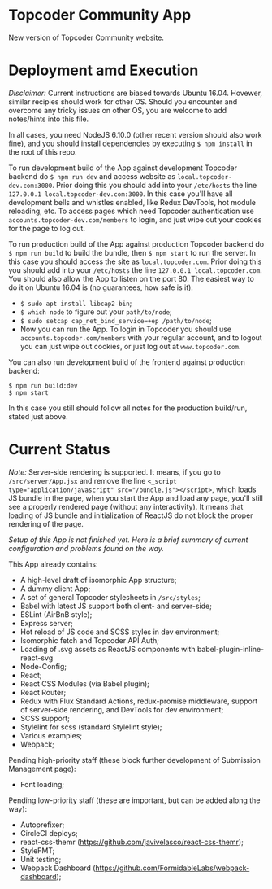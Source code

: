 # Topcoder Community App
New version of Topcoder Community website.

# Deployment amd Execution

*Disclaimer:* Current instructions are biased towards Ubuntu 16.04. Hovewer, similar recipies should work for other OS. Should you encounter and overcome any tricky issues on other OS, you are welcome to add notes/hints into this file.

In all cases, you need NodeJS 6.10.0 (other recent version should also work fine), and you should install dependencies by executing `$ npm install` in the root of this repo.

To run development build of the App against development Topcoder backend do `$ npm run dev` and access website as `local.topcoder-dev.com:3000`. Prior doing this you should add into your `/etc/hosts` the line `127.0.0.1 local.topcoder-dev.com:3000`. In this case you'll have all development bells and whistles enabled, like Redux DevTools, hot module reloading, etc. To access pages which need Topcoder authentication use `accounts.topcoder-dev.com/members` to login, and just wipe out your cookies for the page to log out.

To run production build of the App against production Topcoder backend do `$ npm run build` to build the bundle, then `$ npm start` to run the server. In this case you should access the site as `local.topcoder.com`. Prior doing this you should add into your `/etc/hosts` the line `127.0.0.1 local.topcoder.com`. You should also allow the App to listen on the port 80. The easiest way to do it on Ubuntu 16.04 is (no guarantees, how safe is it):
- `$ sudo apt install libcap2-bin`;
- `$ which node` to figure out your `path/to/node`;
- `$ sudo setcap cap_net_bind_service=+ep /path/to/node`;
- Now you can run the App.
To login in Topcoder you should use `accounts.topcoder.com/members` with your regular account, and to logout you can just wipe out cookies, or just log out at `www.topcoder.com`.

You can also run development build of the frontend against production backend:
```
$ npm run build:dev
$ npm start
```
In this case you still should follow all notes for the production build/run, stated just above.

# Current Status

*Note:* Server-side rendering is supported. It means, if you go to `/src/server/App.jsx` and remove the line `<_script type="application/javascript" src="/bundle.js"></script>`, which loads JS bundle in the page, when you start the App and load any page, you'll still see a properly rendered page (without any interactivity). It means that loading of JS bundle and initialization of ReactJS do not block the proper rendering of the page.

*Setup of this App is not finished yet. Here is a brief summary of current configuration and problems found on the way.*

This App already contains:
- A high-level draft of isomorphic App structure;
- A dummy client App;
- A set of general Topcoder stylesheets in `/src/styles`;
- Babel with latest JS support both client- and server-side;
- ESLint (AirBnB style);
- Express server;
- Hot reload of JS code and SCSS styles in dev environment;
- Isomorphic fetch and Topcoder API Auth;
- Loading of .svg assets as ReactJS components with babel-plugin-inline-react-svg
- Node-Config;
- React;
- React CSS Modules (via Babel plugin);
- React Router;
- Redux with Flux Standard Actions, redux-promise middleware, support of server-side rendering, and DevTools for dev environment;
- SCSS support;
- Stylelint for scss (standard Stylelint style);
- Various examples;
- Webpack;

Pending high-priority staff (these block further development of Submission Management page):
- Font loading;

Pending low-priority staff (these are important, but can be added along the way):
- Autoprefixer;
- CircleCI deploys;
- react-css-themr (https://github.com/javivelasco/react-css-themr);
- StyleFMT;
- Unit testing;
- Webpack Dashboard (https://github.com/FormidableLabs/webpack-dashboard);
